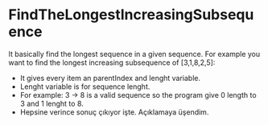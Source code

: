 # FindTheLongestIncreasingSubsequence
It basically find the longest sequence in a given sequence.
For example you want to find the longest increasing subsequence of [3,1,8,2,5]:

  * It gives every item an parentIndex and lenght variable.
  * Lenght variable is for sequence lenght.
  * For example: 3 -> 8 is a valid sequence so the program give 0 length to 3 and 1 lenght to 8.
  * Hepsine verince sonuç çıkıyor işte. Açıklamaya üşendim.
